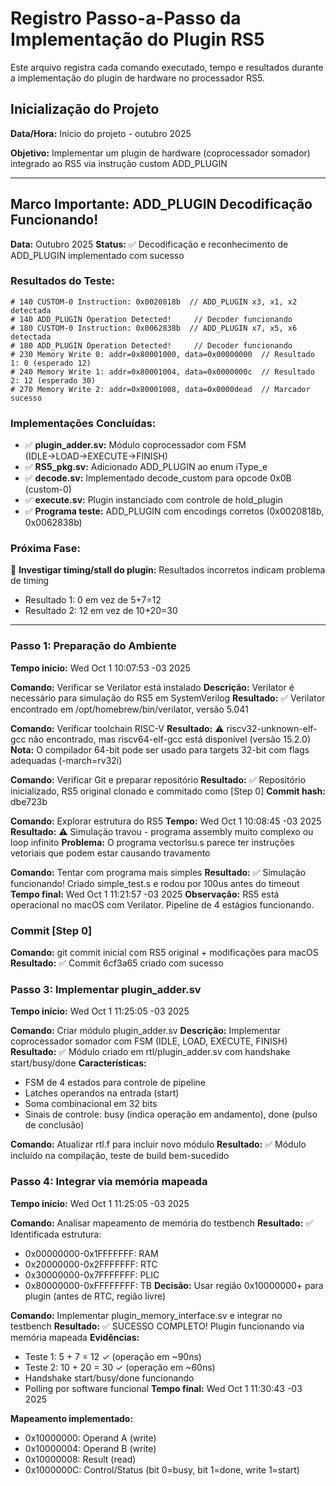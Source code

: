 # Registro Passo-a-Passo da Implementação do Plugin RS5

Este arquivo registra cada comando executado, tempo e resultados durante a implementação do plugin de hardware no processador RS5.

## Inicialização do Projeto
**Data/Hora:** Início do projeto - outubro 2025

**Objetivo:** Implementar um plugin de hardware (coprocessador somador) integrado ao RS5 via instrução custom ADD_PLUGIN

---

## Marco Importante: ADD_PLUGIN Decodificação Funcionando! 

**Data:** Outubro 2025
**Status:** ✅ Decodificação e reconhecimento de ADD_PLUGIN implementado com sucesso

### Resultados do Teste:
```
# 140 CUSTOM-0 Instruction: 0x0020818b  // ADD_PLUGIN x3, x1, x2 detectada
# 140 ADD_PLUGIN Operation Detected!     // Decoder funcionando
# 180 CUSTOM-0 Instruction: 0x0062838b  // ADD_PLUGIN x7, x5, x6 detectada  
# 180 ADD_PLUGIN Operation Detected!     // Decoder funcionando
# 230 Memory Write 0: addr=0x80001000, data=0x00000000  // Resultado 1: 0 (esperado 12)
# 240 Memory Write 1: addr=0x80001004, data=0x0000000c  // Resultado 2: 12 (esperado 30) 
# 270 Memory Write 2: addr=0x80001008, data=0x0000dead  // Marcador sucesso
```

### Implementações Concluídas:
- ✅ **plugin_adder.sv:** Módulo coprocessador com FSM (IDLE→LOAD→EXECUTE→FINISH)
- ✅ **RS5_pkg.sv:** Adicionado ADD_PLUGIN ao enum iType_e
- ✅ **decode.sv:** Implementado decode_custom para opcode 0x0B (custom-0)
- ✅ **execute.sv:** Plugin instanciado com controle de hold_plugin
- ✅ **Programa teste:** ADD_PLUGIN com encodings corretos (0x0020818b, 0x0062838b)

### Próxima Fase:
🔧 **Investigar timing/stall do plugin:** Resultados incorretos indicam problema de timing
- Resultado 1: 0 em vez de 5+7=12  
- Resultado 2: 12 em vez de 10+20=30

---

### Passo 1: Preparação do Ambiente
**Tempo início:** Wed Oct  1 10:07:53 -03 2025

**Comando:** Verificar se Verilator está instalado
**Descrição:** Verilator é necessário para simulação do RS5 em SystemVerilog
**Resultado:** ✅ Verilator encontrado em /opt/homebrew/bin/verilator, versão 5.041

**Comando:** Verificar toolchain RISC-V
**Resultado:** ⚠️ riscv32-unknown-elf-gcc não encontrado, mas riscv64-elf-gcc está disponível (versão 15.2.0)
**Nota:** O compilador 64-bit pode ser usado para targets 32-bit com flags adequadas (-march=rv32i)

**Comando:** Verificar Git e preparar repositório
**Resultado:** ✅ Repositório inicializado, RS5 original clonado e commitado como [Step 0]
**Commit hash:** dbe723b

**Comando:** Explorar estrutura do RS5
**Tempo:** Wed Oct  1 10:08:45 -03 2025
**Resultado:** ⚠️ Simulação travou - programa assembly muito complexo ou loop infinito
**Problema:** O programa vectorlsu.s parece ter instruções vetoriais que podem estar causando travamento

**Comando:** Tentar com programa mais simples
**Resultado:** ✅ Simulação funcionando! Criado simple_test.s e rodou por 100us antes do timeout
**Tempo final:** Wed Oct  1 11:21:57 -03 2025
**Observação:** RS5 está operacional no macOS com Verilator. Pipeline de 4 estágios funcionando.

### Commit [Step 0]
**Comando:** git commit inicial com RS5 original + modificações para macOS
**Resultado:** ✅ Commit 6cf3a65 criado com sucesso

### Passo 3: Implementar plugin_adder.sv
**Tempo início:** Wed Oct  1 11:25:05 -03 2025

**Comando:** Criar módulo plugin_adder.sv
**Descrição:** Implementar coprocessador somador com FSM (IDLE, LOAD, EXECUTE, FINISH)
**Resultado:** ✅ Módulo criado em rtl/plugin_adder.sv com handshake start/busy/done
**Características:** 
- FSM de 4 estados para controle de pipeline
- Latches operandos na entrada (start)
- Soma combinacional em 32 bits
- Sinais de controle: busy (indica operação em andamento), done (pulso de conclusão)

**Comando:** Atualizar rtl.f para incluir novo módulo
**Resultado:** ✅ Módulo incluído na compilação, teste de build bem-sucedido

### Passo 4: Integrar via memória mapeada
**Tempo início:** Wed Oct  1 11:25:05 -03 2025

**Comando:** Analisar mapeamento de memória do testbench
**Resultado:** ✅ Identificada estrutura:
- 0x00000000-0x1FFFFFFF: RAM
- 0x20000000-0x2FFFFFFF: RTC  
- 0x30000000-0x7FFFFFFF: PLIC
- 0x80000000-0xFFFFFFFF: TB
**Decisão:** Usar região 0x10000000+ para plugin (antes de RTC, região livre)

**Comando:** Implementar plugin_memory_interface.sv e integrar no testbench
**Resultado:** ✅ SUCESSO COMPLETO! Plugin funcionando via memória mapeada
**Evidências:**
- Teste 1: 5 + 7 = 12 ✓ (operação em ~90ns)
- Teste 2: 10 + 20 = 30 ✓ (operação em ~60ns)
- Handshake start/busy/done funcionando
- Polling por software funcional
**Tempo final:** Wed Oct  1 11:30:43 -03 2025

**Mapeamento implementado:**
- 0x10000000: Operand A (write)
- 0x10000004: Operand B (write)
- 0x10000008: Result (read)
- 0x1000000C: Control/Status (bit 0=busy, bit 1=done, write 1=start)